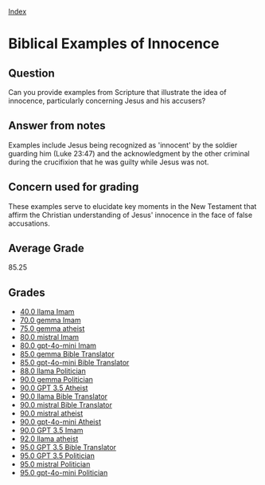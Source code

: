 
[Index](../index.md)
# Biblical Examples of Innocence
## Question
Can you provide examples from Scripture that illustrate the idea of innocence, particularly concerning Jesus and his accusers?

## Answer from notes
Examples include Jesus being recognized as 'innocent' by the soldier guarding him (Luke 23:47) and the acknowledgment by the other criminal during the crucifixion that he was guilty while Jesus was not.

## Concern used for grading
These examples serve to elucidate key moments in the New Testament that affirm the Christian understanding of Jesus' innocence in the face of false accusations.

## Average Grade
85.25

## Grades
 * [40.0 llama Imam](../answers/llama_Imam/Biblical_Examples_of_Innocence.md)
 * [70.0 gemma Imam](../answers/gemma_Imam/Biblical_Examples_of_Innocence.md)
 * [75.0 gemma atheist](../answers/gemma_atheist/Biblical_Examples_of_Innocence.md)
 * [80.0 mistral Imam](../answers/mistral_Imam/Biblical_Examples_of_Innocence.md)
 * [80.0 gpt-4o-mini Imam](../answers/gpt-4o-mini_Imam/Biblical_Examples_of_Innocence.md)
 * [85.0 gemma Bible Translator](../answers/gemma_Bible_Translator/Biblical_Examples_of_Innocence.md)
 * [85.0 gpt-4o-mini Bible Translator](../answers/gpt-4o-mini_Bible_Translator/Biblical_Examples_of_Innocence.md)
 * [88.0 llama Politician](../answers/llama_Politician/Biblical_Examples_of_Innocence.md)
 * [90.0 gemma Politician](../answers/gemma_Politician/Biblical_Examples_of_Innocence.md)
 * [90.0 GPT 3.5 Atheist](../answers/GPT_3.5_Atheist/Biblical_Examples_of_Innocence.md)
 * [90.0 llama Bible Translator](../answers/llama_Bible_Translator/Biblical_Examples_of_Innocence.md)
 * [90.0 mistral Bible Translator](../answers/mistral_Bible_Translator/Biblical_Examples_of_Innocence.md)
 * [90.0 mistral atheist](../answers/mistral_atheist/Biblical_Examples_of_Innocence.md)
 * [90.0 gpt-4o-mini Atheist](../answers/gpt-4o-mini_Atheist/Biblical_Examples_of_Innocence.md)
 * [90.0 GPT 3.5 Imam](../answers/GPT_3.5_Imam/Biblical_Examples_of_Innocence.md)
 * [92.0 llama atheist](../answers/llama_atheist/Biblical_Examples_of_Innocence.md)
 * [95.0 GPT 3.5 Bible Translator](../answers/GPT_3.5_Bible_Translator/Biblical_Examples_of_Innocence.md)
 * [95.0 GPT 3.5 Politician](../answers/GPT_3.5_Politician/Biblical_Examples_of_Innocence.md)
 * [95.0 mistral Politician](../answers/mistral_Politician/Biblical_Examples_of_Innocence.md)
 * [95.0 gpt-4o-mini Politician](../answers/gpt-4o-mini_Politician/Biblical_Examples_of_Innocence.md)
